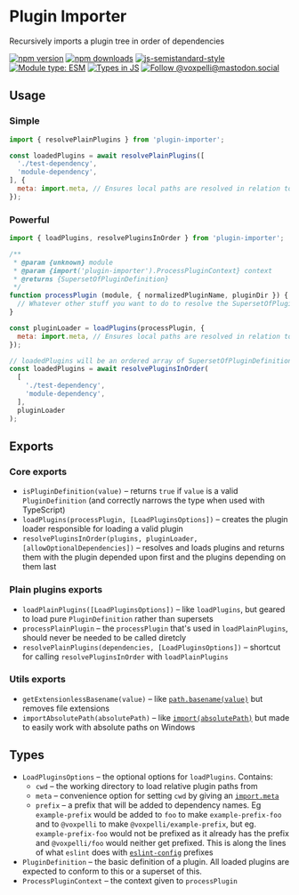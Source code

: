 # Plugin Importer

Recursively imports a plugin tree in order of dependencies

[![npm version](https://img.shields.io/npm/v/plugin-importer.svg?style=flat)](https://www.npmjs.com/package/plugin-importer)
[![npm downloads](https://img.shields.io/npm/dm/plugin-importer.svg?style=flat)](https://www.npmjs.com/package/plugin-importer)
[![js-semistandard-style](https://img.shields.io/badge/code%20style-semistandard-brightgreen.svg)](https://github.com/voxpelli/eslint-config)
[![Module type: ESM](https://img.shields.io/badge/module%20type-esm-brightgreen)](https://github.com/voxpelli/badges-cjs-esm)
[![Types in JS](https://img.shields.io/badge/types_in_js-yes-brightgreen)](https://github.com/voxpelli/types-in-js)
[![Follow @voxpelli@mastodon.social](https://img.shields.io/mastodon/follow/109247025527949675?domain=https%3A%2F%2Fmastodon.social&style=social)](https://mastodon.social/@voxpelli)

## Usage

### Simple

```javascript
import { resolvePlainPlugins } from 'plugin-importer';

const loadedPlugins = await resolvePlainPlugins([
  './test-dependency',
  'module-dependency',
], {
  meta: import.meta, // Ensures local paths are resolved in relation to this file
});
```

### Powerful

```javascript
import { loadPlugins, resolvePluginsInOrder } from 'plugin-importer';

/**
 * @param {unknown} module
 * @param {import('plugin-importer').ProcessPluginContext} context
 * @returns {SupersetOfPluginDefinition}
 */
function processPlugin (module, { normalizedPluginName, pluginDir }) {
  // Whatever other stuff you want to do to resolve the SupersetOfPluginDefinition
}

const pluginLoader = loadPlugins(processPlugin, {
  meta: import.meta, // Ensures local paths are resolved in relation to this file
});

// loadedPlugins will be an ordered array of SupersetOfPluginDefinition,in order of who depends on whom
const loadedPlugins = await resolvePluginsInOrder(
  [
    './test-dependency',
    'module-dependency',
  ],
  pluginLoader
);
```

## Exports

### Core exports

* `isPluginDefinition(value)` – returns `true` if `value` is a valid `PluginDefinition` (and correctly narrows the type when used with TypeScript)
* `loadPlugins(processPlugin, [LoadPluginsOptions])` – creates the plugin loader responsible for loading a valid plugin
* `resolvePluginsInOrder(plugins, pluginLoader, [allowOptionalDependencies])` – resolves and loads plugins and returns them with the plugin depended upon first and the plugins depending on them last

### Plain plugins exports

* `loadPlainPlugins([LoadPluginsOptions])` – like `loadPlugins`, but geared to load pure `PluginDefinition` rather than supersets
* `processPlainPlugin` – the `processPlugin` that's used in `loadPlainPlugins`, should never be needed to be called diretcly
* `resolvePlainPlugins(dependencies, [LoadPluginsOptions])` – shortcut for calling `resolvePluginsInOrder` with `loadPlainPlugins`

### Utils exports

* `getExtensionlessBasename(value)` – like [`path.basename(value)`](https://nodejs.org/api/path.html#pathbasenamepath-suffix) but removes file extensions
* `importAbsolutePath(absolutePath)` – like [`import(absolutePath)`](https://nodejs.org/api/esm.html#import-expressions) but made to easily work with absolute paths on Windows

## Types

* `LoadPluginsOptions` – the optional options for `loadPlugins`. Contains:
  * `cwd` – the working directory to load relative plugin paths from
  * `meta` – convenience option for setting `cwd` by giving an [`import.meta`](https://nodejs.org/api/esm.html#importmeta)
  * `prefix` – a prefix that will be added to dependency names. Eg `example-prefix` would be added to `foo` to make `example-prefix-foo` and to `@voxpelli` to make `@voxpelli/example-prefix`, but eg. `example-prefix-foo` would not be prefixed as it already has the prefix and `@voxpelli/foo` would neither get prefixed. This is along the lines of what `eslint` does with [`eslint-config`](https://eslint.org/docs/latest/extend/shareable-configs#creating-a-shareable-config) prefixes
* `PluginDefinition` – the basic definition of a plugin. All loaded plugins are expected to conform to this or a superset of this.
* `ProcessPluginContext` – the context given to `processPlugin`
